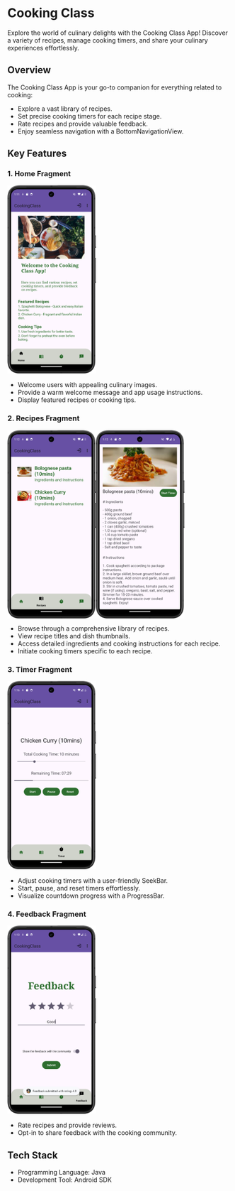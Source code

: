 # Cooking Class

Explore the world of culinary delights with the Cooking Class App! Discover a variety of recipes, manage cooking timers, and share your culinary experiences effortlessly.

## Overview

The Cooking Class App is your go-to companion for everything related to cooking:
- Explore a vast library of recipes.
- Set precise cooking timers for each recipe stage.
- Rate recipes and provide valuable feedback.
- Enjoy seamless navigation with a BottomNavigationView.

## Key Features

### 1. Home Fragment
<img src="./images/MainPage.png" alt="MainPage" width="200">

- Welcome users with appealing culinary images.
- Provide a warm welcome message and app usage instructions.
- Display featured recipes or cooking tips.

### 2. Recipes Fragment
<div style="display: flex; flex-direction: row;">
    <img src="./images/MenuPage.png" alt="MenuPage" width="200">
    <img src="./images/MenuDetailPage.png" alt="MenuDetailPage" width="200">
</div>

- Browse through a comprehensive library of recipes.
- View recipe titles and dish thumbnails.
- Access detailed ingredients and cooking instructions for each recipe.
- Initiate cooking timers specific to each recipe.

### 3. Timer Fragment
<img src="./images/TimerPage.png" alt="TimerPage" width="200">

- Adjust cooking timers with a user-friendly SeekBar.
- Start, pause, and reset timers effortlessly.
- Visualize countdown progress with a ProgressBar.

### 4. Feedback Fragment
<img src="./images/FeedbackPage.png" alt="FeedbackPage" width="200">

- Rate recipes and provide reviews.
- Opt-in to share feedback with the cooking community.

## Tech Stack

- Programming Language: Java
- Development Tool: Android SDK
